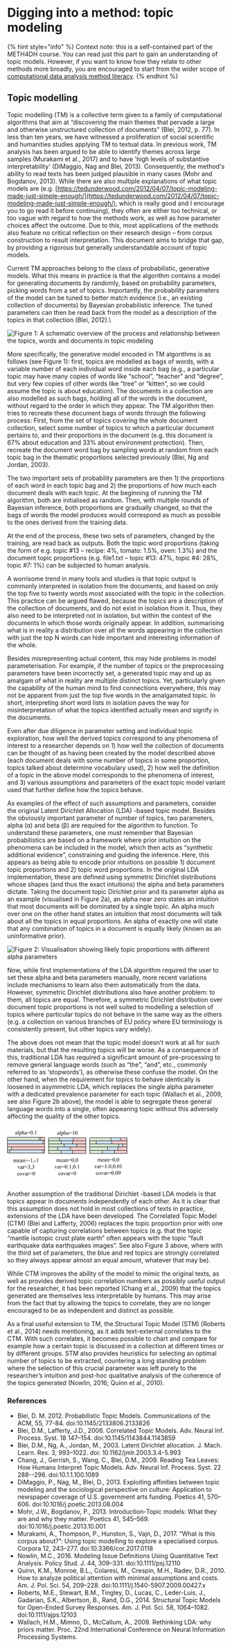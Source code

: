 # Digging into a method: topic modeling

{% hint style="info" %}
Context note: this is a self-contained part of the METH4DH course. You can read just this part to gain an understanding of topic models. However, if you want to know how they relate to other methods more broadly, you are encouraged to start from the wider scope of [computational data analysis method literacy](./).
{% endhint %}

## Topic modelling

Topic modelling (TM) is a collective term given to a family of computational algorithms that aim at “discovering the main themes that pervade a large and otherwise unstructured collection of documents” (Blei, 2012, p. 77). In less than ten years, we have witnessed a proliferation of social scientific and humanities studies applying TM to textual data.  In previous work, TM analysis has been argued to be able to identify themes across large samples (Murakami et al., 2017) and to have 'high levels of substantive interpretability' (DiMaggio, Nag and Blei, 2013). Consequently, the method's ability to read texts has been judged plausible in many cases (Mohr and Bogdanov, 2013). While there are also multiple explanations of what topic models are (e.g. [https://tedunderwood.com/2012/04/07/topic-modeling-made-just-simple-enough/](https://tedunderwood.com/2012/04/07/topic-modeling-made-just-simple-enough/), which is really good and I encourage you to go read it before continuing), they often are either too technical, or too vague with regard to how the methods work, as well as how parameter choices affect the outcome. Due to this, most applications of the methods also feature no critical reflection on their research design – from corpus construction to result interpretation. This document aims to bridge that gap, by providing a rigorous but generally understandable account of topic models.

Current TM approaches belong to the class of probabilistic, generative models. What this means in practice is that the algorithm contains a model for generating documents by randomly, based on probability parameters, picking words from a set of topics. Importantly, the probability parameters of the model can be tuned to better match evidence (i.e., an existing collection of documents) by Bayesian probabilistic inference. The tuned parameters can then be read back from the model as a description of the topics in that collection (Blei, 2012).\


![Figure 1: A schematic overview of the process and relationship between the topics, words and documents in topic modeling](https://docs.google.com/drawings/d/s2DcOJXzpasQdIJq6hif5UA/image?w=488\&h=344\&rev=1097\&ac=1\&parent=1p6ydozhuHo1NNviBC7eskh1s\_1E\_cYJInRwbGD2Opwk)

More specifically, the generative model encoded in TM algorithms is as follows (see Figure 1): first, topics are modelled as bags of words, with a variable number of each individual word inside each bag (e.g., a particular topic may have many copies of words like “school”, “teacher” and “degree”, but very few copies of other words like “tree” or “kitten”, so we could assume the topic is about education). The documents in a collection are also modelled as such bags, holding all of the words in the document, without regard to the order in which they appear. The TM algorithm then tries to recreate these document bags of words through the following process: First, from the set of topics covering the whole document collection, select some number of topics to which a particular document pertains to, and their proportions in the document (e.g. this document is 67% about education and 33% about environment protection). Then, recreate the document word bag by sampling words at random from each topic bag in the thematic proportions selected previously (Blei, Ng and Jordan, 2003).

The two important sets of probability parameters are then 1) the proportions of each word in each topic bag and 2) the proportions of how much each document deals with each topic. At the beginning of running the TM algorithm, both are initialised as random. Then, with multiple rounds of Bayesian inference, both proportions are gradually changed, so that the bags of words the model produces would correspond as much as possible to the ones derived from the training data.

At the end of the process, these two sets of parameters, changed by the training, are read back as outputs. Both the topic word proportions (taking the form of e.g. topic #13 – recipe: 4%, tomato: 1.5%, oven: 1.3%) and the document topic proportions (e.g. file1.txt – topic #13: 47%, topic #4: 28%, topic #7: 1%) can be subjected to human analysis.

A worrisome trend in many tools and studies is that topic output is commonly interpreted in isolation from the documents, and based on only the top five to twenty words most associated with the topic in the collection. This practice can be argued flawed, because the topics are a description of the collection of documents, and do not exist in isolation from it. Thus, they also need to be interpreted not in isolation, but within the context of the documents in which those words originally appear. In addition, summarising what is in reality a distribution over all the words appearing in the collection with just the top N words can hide important and interesting information of the whole.

Besides misrepresenting actual content, this may hide problems in model parameterisation. For example, if the number of topics or the preprocessing parameters have been incorrectly set, a generated topic may end up as amalgam of what in reality are multiple distinct topics. Yet, particularly given the capability of the human mind to find connections everywhere, this may not be apparent from just the top five words in the amalgamated topic. In short, interpreting short word lists in isolation paves the way for misinterpretation of what the topics identified actually mean and signify in the documents.

Even after due diligence in parameter setting and individual topic exploration, how well the derived topics correspond to any phenomena of interest to a researcher depends on 1) how well the collection of documents can be thought of as having been created by the model described above (each document deals with some number of topics in some proportion, topics talked about determine vocabulary used), 2) how well the definition of a topic in the above model corresponds to the phenomena of interest, and 3) various assumptions and parameters of the exact topic model variant used that further define how the topics behave.

As examples of the effect of such assumptions and parameters, consider the original Latent Dirichlet Allocation (LDA) -based topic model. Besides the obviously important parameter of number of topics, two parameters, alpha (ɑ) and beta (β) are required for the algorithm to function. To understand these parameters, one must remember that Bayesian probabilistics are based on a framework where prior intuition on the phenomena can be included in the model, which then acts as “synthetic additional evidence”, constraining and guiding the inference. Here, this appears as being able to encode prior intuitions on possible 1) document topic proportions and 2) topic word proportions. In the original LDA implementation, these are defined using symmetric Dirichlet distributions whose shapes (and thus the exact intuitions) the alpha and beta parameters dictate. Taking the document topic Dirichlet prior and its parameter alpha as an example (visualised in Figure 2a), an alpha near zero states an intuition that most documents will be dominated by a single topic. An alpha much over one on the other hand states an intuition that most documents will talk about all the topics in equal proportions. An alpha of exactly one will state that any combination of topics in a document is equally likely (known as an uninformative prior).

![Figure 2: Visualisation showing likely topic proportions with different alpha parameters](https://docs.google.com/drawings/d/smE6I8g1mYJD8kveF\_MccoQ/image?w=346\&h=79\&rev=214\&ac=1\&parent=1p6ydozhuHo1NNviBC7eskh1s\_1E\_cYJInRwbGD2Opwk)

Now, while first implementations of the LDA algorithm required the user to set these alpha and beta parameters manually, more recent variations include mechanisms to learn also them automatically from the data. However, symmetric Dirichlet distributions also have another problem: to them, all topics are equal. Therefore, a symmetric Dirichlet distribution over document topic proportions is not well suited to modelling a selection of topics where particular topics do not behave in the same way as the others (e.g. a collection on various branches of EU policy where EU terminology is consistently present, but other topics vary widely).

The above does not mean that the topic model doesn’t work at all for such materials, but that the resulting topics will be worse. As a consequence of this, traditional LDA has required a significant amount of pre-processing to remove general language words (such as “the”, “and”, etc., commonly referred to as ‘stopwords’), as otherwise these confuse the model. On the other hand, when the requirement for topics to behave identically is loosened in asymmetric LDA, which replaces the single alpha parameter with a dedicated prevalence parameter for each topic (Wallach et al., 2009, see also Figure 2b above), the model is able to segregate these general language words into a single, often appearing topic without this adversely affecting the quality of the other topics.

![Figure 3: Visualisation showing likely topic proportions with different LDA and CTM parameters ](<../.gitbook/assets/ctm (2).png>)

Another assumption of the traditional Dirichlet -based LDA models is that topics appear in documents independently of each other. As it is clear that this assumption does not hold in most collections of texts in practice, extensions of the LDA have been developed. The Correlated Topic Model (CTM) (Blei and Lafferty, 2006) replaces the topic proportion prior with one capable of capturing correlations between topics (e.g. that the topic “mantle isotopic crust plate earth” often appears with the topic “fault earthquake data earthquakes images”. See also Figure 3 above, where with the third set of parameters, the blue and red topics are strongly correlated so they always appear almost an equal amount, whatever that may be).&#x20;

While CTM improves the ability of the model to mimic the original texts, as well as provides derived topic correlation numbers as possibly useful output for the researcher, it has been reported (Chang et al., 2009) that the topics generated are themselves less interpretable by humans. This may arise from the fact that by allowing the topics to correlate, they are no longer encouraged to be as independent and distinct as possible.

As a final useful extension to TM, the Structural Topic Model (STM) (Roberts et al., 2014) needs mentioning, as it adds text-external correlates to the CTM. With such correlates, it becomes possible to chart and compare for example how a certain topic is discussed in a collection at different times or by different groups. STM also provides heuristics for selecting an optimal number of topics to be extracted, countering a long standing problem where the selection of this crucial parameter was left purely to the researcher’s intuition and post-hoc qualitative analysis of the coherence of the topics generated (Nowlin, 2016; Quinn et al., 2010).

### References

* Blei, D. M. 2012. Probabilistic Topic Models. Communications of the ACM, 55, 77-84. doi:10.1145/2133806.2133826
* Blei, D.M., Lafferty, J.D., 2006. Correlated Topic Models. Adv. Neural Inf. Process. Syst. 18 147–154. doi:10.1145/1143844.1143859
* Blei, D.M., Ng, A., Jordan, M., 2003. Latent Dirichlet allocation. J. Mach. Learn. Res. 3, 993–1022. doi: 10.1162/jmlr.2003.3.4-5.993
* Chang, J., Gerrish, S., Wang, C., Blei, D.M., 2009. Reading Tea Leaves: How Humans Interpret Topic Models. Adv. Neural Inf. Process. Syst. 22 288--296. doi:10.1.1.100.1089
* DiMaggio, P., Nag, M., Blei, D., 2013. Exploiting affinities between topic modeling and the sociological perspective on culture: Application to newspaper coverage of U.S. government arts funding. Poetics 41, 570–606. doi:10.1016/j.poetic.2013.08.004
* Mohr, J.W., Bogdanov, P., 2013. Introduction-Topic models: What they are and why they matter. Poetics 41, 545–569. doi:10.1016/j.poetic.2013.10.001
* Murakami, A., Thompson, P., Hunston, S., Vajn, D., 2017. “What is this corpus about?”: Using topic modelling to explore a specialised corpus. Corpora 12, 243–277. doi:10.3366/cor.2017.0118
* Nowlin, M.C., 2016. Modeling Issue Definitions Using Quantitative Text Analysis. Policy Stud. J. 44, 309–331. doi:10.1111/psj.12110
* Quinn, K.M., Monroe, B.L., Colaresi, M., Crespin, M.H., Radev, D.R., 2010. How to analyze political attention with minimal assumptions and costs. Am. J. Pol. Sci. 54, 209–228. doi:10.1111/j.1540-5907.2009.00427.x
* Roberts, M.E., Stewart, B.M., Tingley, D., Lucas, C., Leder-Luis, J., Gadarian, S.K., Albertson, B., Rand, D.G., 2014. Structural Topic Models for Open-Ended Survey Responses. Am. J. Pol. Sci. 58, 1064–1082. doi:10.1111/ajps.12103
* Wallach, H.M., Mimno, D., McCallum, A., 2009. Rethinking LDA: why priors matter. Proc. 22nd International Conference on Neural Information Processing Systems.



